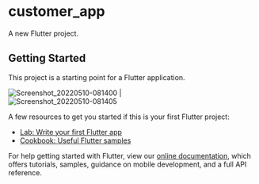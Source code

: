 # customer_app

A new Flutter project.

## Getting Started

This project is a starting point for a Flutter application.

![Screenshot_20220510-081400](https://user-images.githubusercontent.com/67283178/197443129-0e954783-b854-4fd8-9a9d-24a7ffbfadbf.jpg)   |  
![Screenshot_20220510-081405](https://user-images.githubusercontent.com/67283178/197443137-e9e71bbc-fe9a-45dc-ba78-ea57d9be4361.jpg)


A few resources to get you started if this is your first Flutter project:

- [Lab: Write your first Flutter app](https://flutter.dev/docs/get-started/codelab)
- [Cookbook: Useful Flutter samples](https://flutter.dev/docs/cookbook)

For help getting started with Flutter, view our
[online documentation](https://flutter.dev/docs), which offers tutorials,
samples, guidance on mobile development, and a full API reference.
